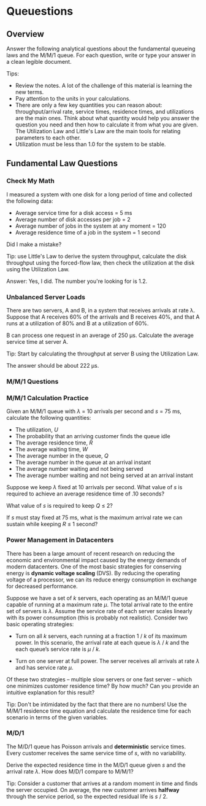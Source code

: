 # Queuestions

## Overview

Answer the following analytical questions about the fundamental queueing laws and the M/M/1 queue. For each question, write or type your answer in a clean legible document. 

Tips:

- Review the notes. A lot of the challenge of this material is learning the new terms.
- Pay attention to the units in your calculations.
- There are only a few key quantities you can reason about: throughput/arrival rate, service times, residence times, and utilizations are the main ones. Think about what quantity would help you answer the question you need and then how to calculate it from what you are given. The Utilization Law and Little's Law are the main tools for relating parameters to each other.
- Utilization must be less than 1.0 for the system to be stable.

## Fundamental Law Questions

### Check My Math

I measured a system with one disk for a long period of time and collected the following data:

- Average service time for a disk access = 5 ms
- Average number of disk accesses per job = 2
- Average number of jobs in the system at any moment = 120
- Average residence time of a job in the system = 1 second

Did I make a mistake?

Tip: use Little's Law to derive the system throughput, calculate the disk throughput using the forced-flow law, then check the utilization at the disk using the Utilization Law.

Answer: Yes, I did. The number you're looking for is 1.2.


### Unbalanced Server Loads

There are two servers, A and B, in a system that receives arrivals at rate λ. Suppose that A receives 60% of the arrivals and B receives 40%, and that A runs at a utilization of 80% and B at a utilization of 60%.

B can process one request in an average of 250 µs. Calculate the average service time at server A.

Tip: Start by calculating the throughput at server B using the Utilization Law.

The answer should be about 222 µs.

### M/M/1 Questions


### M/M/1 Calculation Practice

Given an M/M/1 queue with *λ* = 10 arrivals per second and *s* = 75 ms, calculate the following quantities:

- The utilization, *U*
- The probability that an arriving customer finds the queue idle
- The average residence time, *R*
- The average waiting time, *W*
- The average number in the queue, *Q*
- The average number in the queue at an arrival instant
- The average number waiting and not being served
- The average number waiting and not being served at an arrival instant

Suppose we keep *λ* fixed at 10 arrivals per second. What value of *s* is required to achieve an average residence
time of .10 seconds?

What value of *s* is required to keep *Q* ≤ 2?

If *s* must stay fixed at 75 ms, what is the maximum arrival rate we can sustain while keeping *R* ≤ 1 second?


### Power Management in Datacenters

There has been a large amount of recent research on reducing the economic and environmental impact caused
by the energy demands of modern datacenters. One of the most basic strategies for conserving energy is **dynamic voltage scaling** (DVS). By reducing the operating voltage of a processor, we can its reduce energy consumption in exchange for decreased performance.

Suppose we have a set of *k* servers, each operating as an M/M/1 queue capable of running at a maximum
rate *µ*. The total arrival rate to the entire set of servers is *λ*. Assume the service rate of each server scales
linearly with its power consumption (this is probably not realistic). Consider two basic operating strategies:

- Turn on all *k* servers, each running at a fraction 1 / *k* of its maximum power. In this scenario, the arrival rate at each queue is *λ* / *k* and the each queue’s service rate is *µ* / *k*.

- Turn on one server at full power. The server receives all arrivals at rate *λ* and has service rate *µ*.

Of these two strategies – multiple slow servers or one fast server – which one minimizes customer residence time? By how much? Can you provide an intuitive explanation for this result?

Tip: Don't be intimidated by the fact that there are no numbers! Use the M/M/1 residence time equation and calculate the residence time for each scenario in terms of the given variables.


### M/D/1

The M/D/1 queue has Poisson arrivals and **deterministic** service times. Every customer receives the same service time of *s*, with no variability.

Derive the expected residence time in the M/D/1 queue given *s* and the arrival rate *λ*. How does M/D/1 compare to M/M/1?

Tip: Consider a customer that arrives at a random moment in time and finds the server occupied. On average, the new customer arrives **halfway** through the service period, so the expected residual life is *s* / 2.


